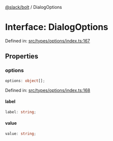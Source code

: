 [@slack/bolt](../index.md) / DialogOptions

# Interface: DialogOptions

Defined in: [src/types/options/index.ts:167](https://github.com/slackapi/bolt-js/blob/main/src/types/options/index.ts#L167)

## Properties

### options

```ts
options: object[];
```

Defined in: [src/types/options/index.ts:168](https://github.com/slackapi/bolt-js/blob/main/src/types/options/index.ts#L168)

#### label

```ts
label: string;
```

#### value

```ts
value: string;
```
